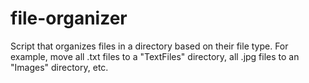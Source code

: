# file-organizer
Script that organizes files in a directory based on their file type. For example, move all .txt files to a "TextFiles" directory, all .jpg files to an "Images" directory, etc.

